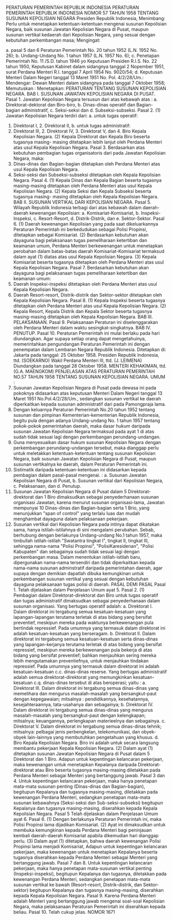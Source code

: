  PERATURAN PEMERINTAH REPUBLIK INDONESIA PERATURAN PEMERINTAH REPUBLIK INDONESIA NOMOR 57 TAHUN 1958 TENTANG SUSUNAN KEPOLISIAN NEGARA Presiden Republik Indonesia,
Menimbang:
 Perlu untuk menetapkan ketentuan-ketentuan mengenai susunan Kepolisian Negara, baik susunan Jawatan Kepolisian Negara di Pusat, maupun susunan vertikal kedaerah dari Kepolisian Negara, yang sesuai dengan kebutuhan perkembangan masa;
Mengingat:

a. pasal 5 dan 6 Peraturan Pemerintah No. 20 tahun 1952 (L.N. 1952 No. 26);
b. Undang-Undang No. 1 tahun 1957 (L.N. 1957 No. 6);
c. Penetapan Pemerintah No. 11 /S.D. tahun 1946 yo Keputusan Presiden R.I.S. No. 22 tahun 1950, Keputusan Kabinet dalam sidangnya tanggal 2 Nopember 1951, surat Perdana Menteri R.I. tanggal 7 April 1954 No. 9020/54;
d. Keputusan Menteri Dalam Negeri tanggal 13 Maret 1951 No. Pol. 4/2/28/Um.: Mendengar: Dewan Menteri dalam sidangnya pada tanggal 7 Oktober 1958; Memutuskan : Menetapkan: PERATURAN TENTANG SUSUNAN KEPOLISIAN NEGARA. BAB I. SUSUNAN JAWATAN KEPOLISIAN NEGARA DI PUSAT. Pasal 1. Jawatan Kepolisian Negara tersusun dari atas kebawah atas :
a. Direktorat-dektorat dan Biro-biro, b. Dinas-dinas operatif dan Bagian-bagian administratif, c. Seksi-seksi dan d. Subseksi-subseksi. Pasal 2.
(1) Jawatan Kepolisian Negara terdiri dari:
a. untuk tugas operatif:
1. Direktorat I, 2. Direktorat II, b. untuk tugas administratif:
1. Direktorat III, 2. Direktorat IV, 3. Direktorat V, dan 4. Biro Kepala Kepolisian Negara.
(2) Kepala Direktorat dan Kepala Biro beserta tugasnya masing- masing ditetapkan lebih lanjut oleh Perdana Menteri atas usul Kepala Kepolisian Negara. Pasal 3. Berdasarkan atas kebutuhan pembagian tugas organisatoris dari pada Jawatan Kepolisian Negara, maka:
1. Dinas-dinas dan Bagian-bagian ditetapkan oleh Perdana Menteri atas usul Kepala Kepolisian Negara.
2. Seksi-seksi dan Subseksi-subseksi ditetapkan oleh Kepala Kepolisian Negara. Pasal 4.
(1) Kepala Dinas dan Kepala Bagian beserta tugasnya masing-masing ditetapkan oleh Perdana Menteri atas usul Kepala Kepolisian Negara.
(2) Kepala Seksi dan Kepala Subseksi beserta tugasnya masing- masing ditetapkan oleh Kepala Kepolisian Negara. BAB II. SUSUNAN VERTIKAL DARI KEPOLISIAN NEGARA. Pasal 5. Wilayah Republik Indonesia terbagi dari atas kebawah dalam daerah- daerah kewenangan Kepolisian:
a. Komisariat-Komisariat, b. Inspeksi-Inspeksi, c. Resort-Resort, d. Distrik-Distrik, dan e. Sektor-Sektor. Pasal 6.
(1) Daerah kewenangan Kepolisian yang pada saat dikeluarkannya Peraturan Pemerintah ini berkedudukan sebagai Polisi Propinsi, ditetapkan sebagai Komisariat.
(2) Berdasarkan kebutuhan akan dayaguna bagi pelaksanaan tugas pemeliharaan ketertiban dan keamanan umum, Perdana Menteri berkewenangan untuk menetapkan perobahan dalam batas-batas daerah Komisariat-Komisariat termaksud dalam ayat (1) diatas atas usul Kepala Kepolisian Negara.
(3) Kepala Komisariat beserta tugasnya ditetapkan oleh Perdana Menteri atas usul Kepala Kepolisian Negara. Pasal 7. Berdasarkan kebutuhan akan dayaguna bagi pelaksanaan tugas pemeliharaan ketertiban dan keamanan umum:
1. Daerah Inspeksi-inspeksi ditetapkan oleh Perdana Menteri atas usul Kepala Kepolisian Negara.
2. Daerah Resort-resort, Distrik-distrik dan Sektor-sektor ditetapkan oleh Kepala Kepolisian Negara. Pasal 8.
(1) Kepala Inspeksi beserta tugasnya ditetapkan oleh Perdana Menteri atas usul Kepala Kepolisian Negara.
(2) Kepala Resort, Kepala Distrik dan Kepala Sektor beserta tugasnya masing-masing ditetapkan oleh Kepala Kepolisian Negara. BAB III. PELAKSANAAN. Pasal 9. Pelaksanaan Peraturan ini diselenggarakan oleh Perdana Menteri dalam waktu sesingkat-singkatnya. BAB IV. PENUTUP. Pasal 10. Peraturan Pemerintah ini mulai berlaku pada hari diundangkan. Agar supaya setiap orang dapat mengetahuinya, memerintahkan pengundangan Peraturan Pemerintah ini dengan penempatan dalam Lembaran Negara Republik Indonesia. Ditetapkan di: Jakarta pada tanggal: 25 Oktober 1958. Presiden Republik Indonesia, ttd. (SOEKARNO) Wakil Perdana Menteri III, ttd. (J. LEIMENA) Diundangkan pada tanggal 28 Oktober 1958. MENTERI KEHAKIMAN, ttd. (G.A. MAENGKOM) PENJELASAN ATAS PERATURAN PEMERINTAH NO.57 TAHUN 1958 TENTANG SUSUNAN KEPOLISIAN NEGARA. UMUM :
1. Susunan Jawatan Kepolisian Negara di Pusat pada dewasa ini pada pokoknya didasarkan atas keputusan Menteri Dalam Negeri tanggal 13 Maret 1951 No.Pol.4/2/28/Um., sedangkan susunan vertikal ke daerah diperkaitkan kepada susunan administratif dari pada Pamongpraja lama.
2. Dengan keluarnya Peraturan Pemerintah No.20 tahun 1952 tentang susunan dan pimpinan Kementerian-kementerian Republik Indonesia, begitu pula dengan adanya Undang-undang No. 1 tahun 1957 tentang pokok-pokok pemerintahan daerah, maka dasar hukum daripada susunan Jawatan Kepolisian Negara termaksud pada ayat 1 di atas sudah tidak sesuai lagi dengan perkembangan perundang-undangan.
3. Guna menyesuaikan dasar hukum susunan Kepolisian Negara dengan perkembangan perundang-undangan tersebut, maka dianggap perlu untuk meletakkan ketentuan-ketentuan tentang susunan Kepolisian Negara, baik susunan Jawatan Kepolisian Negara di Pusat, maupun susunan vertikalnya ke daerah, dalam Peraturan Pemerintah ini.
4. Sistimatik daripada ketentuan-ketentuan ini didasarkan kepada pembagian dalam pasal-pasal mengenai. :
a. Susunan Jawatan Kepolisian Negara di Pusat, b. Susunan vertikal dari Kepolisian Negara, c. Pelaksanaan, dan d. Penutup.
5. Susunan Jawatan Kepolisian Negara di Pusat dalam 5 Direktorat-direktorat dan 1 Biro dimaksudkan sebagai penyederhanaan susunan organisasi Jawatan, karena menurut susunan organisasi-lama, Jawatan mempunyai 10 Dinas-dinas dan Bagian-bagian serta 1 Brio, yang menunjukkan "span of control" yang terlalu luas dan mudah menghambat dayaguna dalam pelaksanaan pekerjaan.
6. Susunan vertikal dari Kepolisian Negara pada intinya dapat dikatakan sama, hanya istilah-istilahnya di sini mengalami perubahan. Sebab, berhubung dengan berlakunya Undang-undang No.1 tahun 1957, maka timbullah istilah-istilah "Swatantra tingkat I", tingkat II, tingkat III, sehingga nama-nama "Polisi Propinsi", "PolisiKaresidenan", "Polisi Kabupaten" dan sebagainya sudah tidak sesuai lagi dengan perkembangan masa. Dalam menentukan istilah-istilah baru, dipergunakan nama-nama tersendiri dan tidak diperkaitkan kepada nama-nama susunan adminstratif daripada pemerintahan daerah, agar supaya dengan demikian dapatlah dibuka kemungkinan untuk perkembangan susunan vertikal yang sesuai dengan kebutuhan dayaguna pelaksanaan tugas polisi di daerah. PASAL DEMI PASAL Pasal 1. Telah dijelaskan dalam Penjelasan Umum ayat 5. Pasal 2.
(1) Pembagian dalam Direktorat-direktorat dan Biro untuk tugas operatif dan tugas administratif dimaksudkan sebagai penyederhanaan dalam susunan organisasi. Yang bertugas operatif adalah:
a. Direktorat I. Dalam direktorat ini tergabung semua kesatuan-kesatuan yang lapangan-lapangan terutama terletak di atas bidang yang bersifat preventief, meskipun mereka pada waktunya berkewenangan pula bertindak repressief. Pada umumnya yang termasuk dalam direktorat ini adalah kesatuan-kesatuan yang berseragam.
b. Direktorat II. Dalam direktorat ini tergabung semua kesatuan-kesatuan serta dinas-dinas yang lapangan-kerjanya terutama terletak di atas bidang yang bersifat repressief, meskipun mereka berkewenangan pula bekerja di atas bidang yang bersifat preventief; bahkan menjauhkan sering mereka lebih mengutamakan preventiefnya, untuk menjauhkan tindakan repressief. Pada umumnya yang termasuk dalam direktorat ini adalah kesatuan-kesatuan c.c. dinas-dinas reserse. Yang bertugas administratif adalah semua direktorat-direktorat yang memungkinkan kesatuan-kesatuan c.q. dinas-dinas tersebut di atas beroperasi; yaitu :
a. Direktorat III. Dalam direktorat ini tergabung semua dinas-dinas yang memelihara dan mengurus masalah-masalah yang bersangkut-paut dengan kepegawaian; mitsalnya : pendidikannya, kesehatannya, kesejahteraannya, tata-usahanya dan sebagainya;
b. Direktorat IV. Dalam direktorat ini tergabung semua dinas-dinas yang mengurus masalah-masalah yang bersangkut-paut dengan kelengkapan; mitsalnya; keuangannya, perlengkapan materieelnya dan sebagainya.
c. Direktorat V. Dalam direktorat ini tergabung semua dinas-dinas tehnik; mitsalnya: pelbagai jenis perbengkelan, telekomunikasi, dan obyek-obyek lain-lainnya yang membutuhkan pengetahuan yang khusus.
d. Biro Kepala Kepolisian Negara. Biro ini adalah untuk secara langsung membantu pekerjaan Kepala Kepolisian Negara.
(2) Dalam ayat (1) ditetapkan susunan Jawatan Kepolisian Negara di Pusat dalam 5 Direktorat dan 1 Biro. Adapun untuk kepentingan kelancaran pekerjaan, maka kewenangan untuk menetapkan Kepalanya daripada Direktorat-direktorat atau Biro beserta tugasnya masing-masing diletakkan pada Perdana Menteri sebagai Menteri yang bertanggung jawab. Pasal 3 dan 4. Untuk kepentingan kelancaran pekerjaan, maka hanya penetapan mata-mata susunan penting (Dinas-dinas dan Bagian-bagian), begitupun Kepalanya dan tugasnya masing-masing, diletakkan pada kewenangan Perdana Menteri, sedangkan penetapan mata-mata susunan kebawahnya (Seksi-seksi dan Sub-seksi-subseksi) begitupun Kepalanya dan tugasnya masing-masing, diserahkan kepada Kepala Kepolisian Negara. Pasal 5 Telah dijelaskan dalam Penjelasan Umum ayat 6. Pasal 6.
(1) Dengan berlakunya Peraturan Pemerintah ini, maka Polisi Propinsi lama dijadikan Komisariat.
(2) Ayat ini dimaksudkan untuk membuka kemungkinan kepada Perdana Menteri bagi peninjauan kembali daerah-daerah Komisariat apabila dikemudian hari dianggap perlu.
(3) Dalam ayat (1) ditetapkan, bahwa daerah kewenangan Polisi Propinsi lama menjadi Komisariat, Adapun untuk kepentingan kelancaran pekerjaan, maka kewenangan untuk menetapkan Kepalanya beserta tugasnya diserahkan kepada Perdana Menteri sebagai Menteri yang bertanggung jawab. Pasal 7 dan 8. Untuk kepentingan kelancaran pekerjaan, maka hanya penetapan mata-susunan vertikal penting (Inspeksi-inspeksi), begitupun Kepalanya dan tugasnya, diletakkan pada kewenangan Perdana Menteri, sedangkan penetapan mata-mata susunan vertikal ke bawah (Resort-resort, Distrik-distrik, dan Sektor-sektor) begitupun Kepalanya dan tugasnya masing-masing, diserahkan kepada Kepala Kepolisian Negara. Pasal 9. Karena Perdana Menteri adalah Menteri yang bertanggung jawab mengenai soal-soal Kepolisian Negara, maka pelaksanaan Peraturan Pemerintah ini diserahkan kepada beliau. Pasal 10. Telah cukup jelas. NOMOR 1671